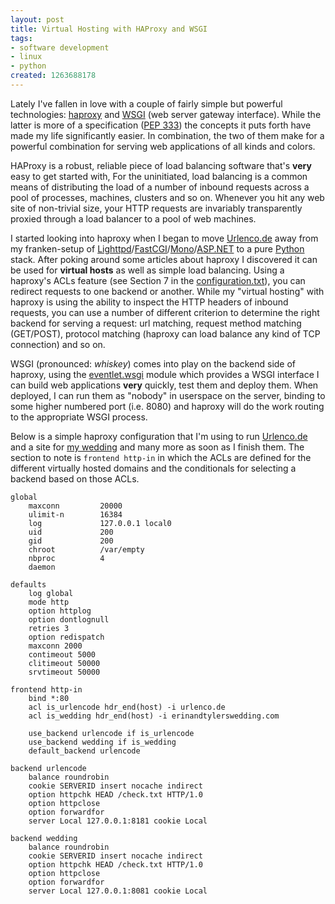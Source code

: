 ```yaml
--- 
layout: post
title: Virtual Hosting with HAProxy and WSGI
tags: 
- software development
- linux
- python
created: 1263688178
---
```

Lately I've fallen in love with a couple of fairly simple but powerful 
technologies: <a id="aptureLink_MG9e1mBPnu" href="http://haproxy.1wt.eu/">haproxy</a> and <a id="aptureLink_h4s21gIvSE" href="http://en.wikipedia.org/wiki/Web%20Server%20Gateway%20Interface">WSGI</a> (web server gateway interface). While the latter
is more of a specification (<a id="aptureLink_J39ynRlO1s" href="http://en.wikipedia.org/wiki/Wsgi">PEP 333</a>) the concepts it puts forth have made my life 
significantly easier. In combination, the two of them make for a powerful combination 
for serving web applications of all kinds and colors.

HAProxy is a robust, reliable piece of load balancing software that's **very** easy
to get started with, For the uninitiated, load balancing is a common means of distributing 
the load of a number of inbound requests across a pool of processes, machines, clusters and so on.
Whenever you hit any web site of non-trivial size, your HTTP requests are invariably transparently 
proxied through a load balancer to a pool of web machines.

I started looking into haproxy when I began to move [Urlenco.de](http://urlenco.de) 
away from my franken-setup of <a id="aptureLink_JfNVXqw8zi" href="http://en.wikipedia.org/wiki/Lighttpd">Lighttpd</a>/<a id="aptureLink_VtVTJkexMb" href="http://en.wikipedia.org/wiki/FastCGI">FastCGI</a>/<a id="aptureLink_M8XmGBHeCs" href="http://en.wikipedia.org/wiki/Mono%20%28software%29">Mono</a>/<a id="aptureLink_vg9xXC8F19" href="http://www.asp.net/">ASP.NET</a> to a pure <a id="aptureLink_RkZQSvmVt3" href="http://en.wikipedia.org/wiki/Python%20%28programming%20language%29">Python</a> stack. 
After poking around some articles about haproxy I discovered it can be used for **virtual hosts** 
as well as simple load balancing. Using a haproxy's ACLs feature (see Section 7 in the 
[configuration.txt](http://haproxy.1wt.eu/download/1.4/doc/configuration.txt)), you can 
redirect requests to one backend or another. While my "virtual hosting" with haproxy is using 
the ability to inspect the HTTP headers of inbound requests, you can use a number of different 
criterion to determine the right backend for serving a request: url matching, request method matching
(GET/POST), protocol matching (haproxy can load balance any kind of TCP connection) and so on.


WSGI (pronounced: *whiskey*) comes into play on the backend side of haproxy, using the 
<a id="aptureLink_2I1tbDf9Uh" href="http://eventlet.net/doc/modules/wsgi.html">eventlet.wsgi</a> module which provides a WSGI interface I can build web applications **very** 
quickly, test them and deploy them. When deployed, I can run them as "nobody" in userspace on
the server, binding to some higher numbered port (i.e. 8080) and haproxy will do the work routing
to the appropriate WSGI process.

Below is a simple haproxy configuration that I'm using to run [Urlenco.de](http://urlenco.de) and 
a site for [my wedding](http://erinandtylerswedding.com) and many more as soon as I finish them. The section to note is `frontend http-in` in which the ACLs are defined for the different virtually hosted domains and the conditionals for selecting a backend based on those ACLs.

    global
        maxconn         20000
        ulimit-n        16384
        log             127.0.0.1 local0
        uid             200
        gid             200
        chroot          /var/empty
        nbproc          4
        daemon

    defaults
        log global
        mode http
        option httplog
        option dontlognull
        retries 3
        option redispatch
        maxconn 2000
        contimeout 5000
        clitimeout 50000
        srvtimeout 50000

    frontend http-in
        bind *:80
        acl is_urlencode hdr_end(host) -i urlenco.de
        acl is_wedding hdr_end(host) -i erinandtylerswedding.com

        use_backend urlencode if is_urlencode
        use_backend wedding if is_wedding
        default_backend urlencode

    backend urlencode
        balance roundrobin
        cookie SERVERID insert nocache indirect
        option httpchk HEAD /check.txt HTTP/1.0
        option httpclose
        option forwardfor
        server Local 127.0.0.1:8181 cookie Local

    backend wedding
        balance roundrobin
        cookie SERVERID insert nocache indirect
        option httpchk HEAD /check.txt HTTP/1.0
        option httpclose
        option forwardfor
        server Local 127.0.0.1:8081 cookie Local
